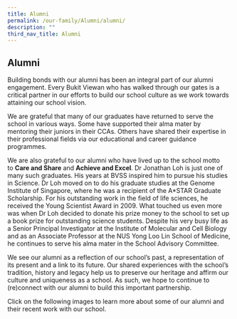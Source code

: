 ```yaml
---
title: Alumni
permalink: /our-family/Alumni/alumni/
description: ""
third_nav_title: Alumni
---
```

## Alumni

Building bonds with our alumni has been an integral part of our alumni engagement. Every Bukit Viewan who has walked through our gates is a critical partner in our efforts to build our school culture as we work towards attaining our school vision.  
  
We are grateful that many of our graduates have returned to serve the school in various ways. Some have supported their alma mater by mentoring their juniors in their CCAs. Others have shared their expertise in their professional fields via our educational and career guidance programmes.  
  
We are also grateful to our alumni who have lived up to the school motto to **Care and Share** and **Achieve and Excel**. Dr Jonathan Loh is just one of many such graduates. His years at BVSS inspired him to pursue his studies in Science. Dr Loh moved on to do his graduate studies at the Genome Institute of Singapore, where he was a recipient of the A\*STAR Graduate Scholarship. For his outstanding work in the field of life sciences, he received the Young Scientist Award in 2009. What touched us even more was when Dr Loh decided to donate his prize money to the school to set up a book prize for outstanding science students. Despite his very busy life as a Senior Principal Investigator at the Institute of Molecular and Cell Biology and as an Associate Professor at the NUS Yong Loo Lin School of Medicine, he continues to serve his alma mater in the School Advisory Committee.  
  
We see our alumni as a reflection of our school’s past, a representation of its present and a link to its future. Our shared experiences with the school’s tradition, history and legacy help us to preserve our heritage and affirm our culture and uniqueness as a school. As such, we hope to continue to (re)connect with our alumni to build this important partnership.  
  
Click on the following images to learn more about some of our alumni and their recent work with our school.

